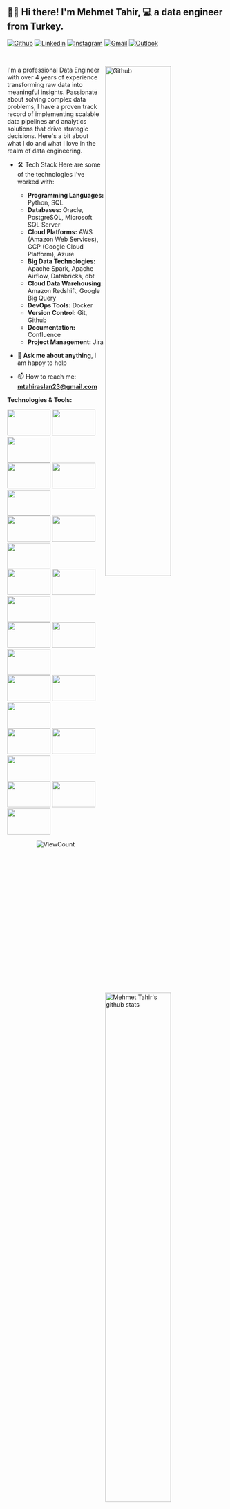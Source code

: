 <!-- Your title -->
## 👋🏼 Hi there! I'm Mehmet Tahir, 💻 a data engineer from Turkey.

<!-- Your badges
You can use the website to generate badges: https://shields.io/
-->

[![Github](https://img.shields.io/badge/-Github-000?style=flat&logo=Github&logoColor=white)](https://github.com/mtahiraslan)
[![Linkedin](https://img.shields.io/badge/-LinkedIn-blue?style=flat&logo=Linkedin&logoColor=white)](https://www.linkedin.com/in/mtahiraslan/)
[![Instagram](https://img.shields.io/badge/-Instagram-c13584?style=flat&labelColor=c13584&logo=instagram&logoColor=white)](https://www.instagram.com/mhmthraslan/)
[![Gmail](https://img.shields.io/badge/-Gmail-c14438?style=flat&logo=Gmail&logoColor=white)](mailto:mtahiraslan23@gmail.com)
[![Outlook](https://img.shields.io/badge/-Outlook-0078D4?style=flat&logo=Microsoft-Outlook&logoColor=white)](mailto:mtahiraslan23@gmail.com)

&nbsp;

<!-- Talking about you -->
<!-- Any image aligned to the right. Beware the width -->
<img width="55%" align="right" alt="Github" src="https://img.freepik.com/premium-vector/programmer-is-tired-work-development-programming-coding-technologies-low-battery_569013-382.jpg?w=826" />

I'm a professional Data Engineer with over 4 years of experience transforming raw data into meaningful insights. Passionate about solving complex data problems, I have a proven track record of implementing scalable data pipelines and analytics solutions that drive strategic decisions. Here's a bit about what I do and what I love in the realm of data engineering.

- 🛠 Tech Stack
Here are some of the technologies I've worked with:
  * **Programming Languages:** Python, SQL
  * **Databases:** Oracle, PostgreSQL, Microsoft SQL Server
  * **Cloud Platforms:** AWS (Amazon Web Services), GCP (Google Cloud Platform), Azure
  * **Big Data Technologies:** Apache Spark, Apache Airflow, Databricks, dbt
  * **Cloud Data Warehousing:** Amazon Redshift, Google Big Query
  * **DevOps Tools:** Docker
  * **Version Control:** Git, Github
  * **Documentation:** Confluence
  * **Project Management:** Jira

- 💬 **Ask me about anything**, I am happy to help
- 📫 How to reach me: **mtahiraslan23@gmail.com**

**Technologies & Tools:** 

<!-- Your GitHub readme stats
You can use this API: https://github.com/anuraghazra/github-readme-stats
-->
<p>
  <a href="https://github.com/mtahiraslan/">
    <img width="55%" align="right" alt="Mehmet Tahir's github stats" src="https://github-readme-stats.vercel.app/api?username=mtahiraslan&theme=default&hide_border=false&include_all_commits=true&count_private=false" />
  </a>
 
  <a>
    <img width="55%" align="right" alt="Most Used Languages" src="https://github-readme-stats.vercel.app/api/top-langs/?username=mtahiraslan&theme=default&hide_border=false&include_all_commits=true&count_private=false&layout=compact" />
  </a>

  <!-- Your languages and tools. Be careful with the alignment. 
  You can use these sites to get logos: https://www.vectorlogo.zone or https://simpleicons.org/
  -->
  <code><img width="100" height="60" src="https://www.vectorlogo.zone/logos/python/python-horizontal.svg"></code>
  <code><img width="100" height="60" src="https://www.vectorlogo.zone/logos/oracle/oracle-ar21.svg"></code>
  <code><img width="100" height="60" src="https://www.vectorlogo.zone/logos/postgresql/postgresql-ar21.svg"></code>
  <br />
  <code><img width="100" height="60" src="https://www.svgrepo.com/show/303229/microsoft-sql-server-logo.svg"></code>
  <code><img width="100" height="60" src="https://www.svgrepo.com/show/448266/aws.svg"></code>
  <code><img width="100" height="60" src="https://www.svgrepo.com/show/353805/google-cloud.svg"></code>
  <br />
  <code><img width="100" height="60" src="https://www.vectorlogo.zone/logos/microsoft_azure/microsoft_azure-ar21.svg"></code>
  <code><img width="100" height="60" src="https://www.vectorlogo.zone/logos/apache_spark/apache_spark-ar21.svg"></code>
  <code><img width="100" height="60" src="https://icon.icepanel.io/Technology/svg/Apache-Airflow.svg"></code>
  <br />
  <code><img width="100" height="60" src="https://www.vectorlogo.zone/logos/databricks/databricks-ar21.svg"></code>
  <code><img width="100" height="60" src="https://logowik.com/content/uploads/images/dbt5596.jpg"></code>
  <code><img width="100" height="60" src="https://logowik.com/content/uploads/images/amazon-redshift2247.jpg"></code>
   <br />
  <code><img width="100" height="60" src="https://www.vectorlogo.zone/logos/google_bigquery/google_bigquery-ar21.svg"></code>
  <code><img width="100" height="60" src="https://www.vectorlogo.zone/logos/docker/docker-ar21.svg"></code>
  <code><img width="100" height="60" src="https://www.vectorlogo.zone/logos/git-scm/git-scm-ar21.svg"></code>
   <br />
  <code><img width="100" height="60" src="https://www.vectorlogo.zone/logos/github/github-ar21.svg"></code>
  <code><img width="100" height="60" src="https://www.svgrepo.com/show/353597/confluence.svg"></code>
  <code><img width="100" height="60" src="https://www.vectorlogo.zone/logos/atlassian_jira/atlassian_jira-ar21.svg"></code>
  <br />
  <code><img width="100" height="60" src="https://www.vectorlogo.zone/logos/visualstudio_code/visualstudio_code-ar21.svg"></code>
  <code><img width="100" height="60" src="https://www.svgrepo.com/show/354237/pycharm.svg"></code>
  <code><img width="100" height="60" src="https://www.vectorlogo.zone/logos/microsoft_powerbi/microsoft_powerbi-ar21.svg"></code>
    <br />
  <code><img width="100" height="60" src="https://www.svgrepo.com/show/354427/tableau.svg"></code>
  <code><img width="100" height="60" src="https://www.svgrepo.com/show/354242/qlik.svg"></code>
  <code><img width="100" height="60" src="https://logowik.com/content/uploads/images/azure-data-factory2539.jpg"></code>
</p>

<!-- Your hits or visitors
site: http://hits.dwyl.com or https://visitor-badge.glitch.me
Both APIs are in trouble due to the number of requests, if you know any other to register visitors, great
-->
<p align="center">
  <img alt="ViewCount" src="https://views.whatilearened.today/views/github/mtahiraslan/mtahiraslan.svg" />
</p>
